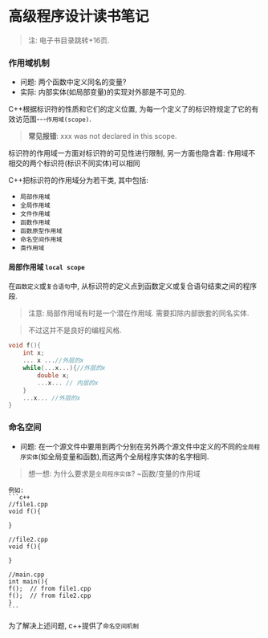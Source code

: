 # 高级程序设计读书笔记
> 注: 电子书目录跳转+16页.

### 作用域机制
- 问题: 两个函数中定义同名的变量?
- 实际: 内部实体(如局部变量)的实现对外部是不可见的.

C++根据标识符的性质和它们的定义位置, 为每一个定义了的标识符规定了它的有效访范围---`作用域(scope)`.
> **常见报错**: xxx was not declared in this scope.

 标识符的作用域一方面对标识符的可见性进行限制, 另一方面也隐含着: 作用域不相交的两个标识符(标识不同实体)可以相同
 
 C++把标识符的作用域分为若干类, 其中包括: 
 - `局部作用域`
 - `全局作用域`
 - `文件作用域`
 - `函数作用域`
 - `函数原型作用域`
 - `命名空间作用域`
 - `类作用域`

#### 局部作用域 `local scope`
在`函数定义`或`复合语句`中, 从标识符的定义点到函数定义或复合语句结束之间的程序段.
> 注意: 局部作用域有时是一个潜在作用域. 需要扣除内部嵌套的同名实体.

> 不过这并不是良好的编程风格.

```c++
void f(){
    int x;
    ... x ...//外层的x
    while(...x...){//外层的x
        double x;
        ...x... // 内层的x
    }
   	...x... //外层的x
}
```
 
### 命名空间
- 问题: 在一个源文件中要用到两个分别在另外两个源文件中定义的不同的`全局程序实体`(如全局变量和函数),而这两个全局程序实体的名字相同.
> 想一想: 为什么要求是`全局程序实体`?
> ~函数/变量的作用域

    例如: 
    ```c++
    //file1.cpp
    void f(){
        
    }

    //file2.cpp
    void f(){
    
    }

    //main.cpp
    int main(){
    f();  // from file1.cpp
    f();  // from file2.cpp
    }
    ```
为了解决上述问题, c++提供了`命名空间机制`
    
